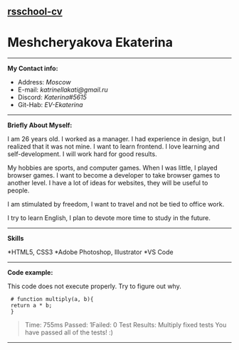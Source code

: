[rsschool-cv](https://EV-Ekaterina.github.io/rsschool-cv/cv)
---

# Meshcheryakova Ekaterina 

---

__My Contact info:__

* Address:  _Moscow_
* E-mail:   _katrinellakati@gmail.ru_
* Discord:  _Katerina#5615_
* Git-Hab:  _EV-Ekaterina_

---

__Briefly About Myself:__

I am 26 years old. I worked as a manager. I had experience in design, but I realized that it was not mine. I want to learn frontend. I love learning and self-development. I will work hard for good results.

My hobbies are sports, and computer games. When I was little, I played browser games. I want to become a developer to take browser games to another level. I have a lot of ideas for websites, they will be useful to people.

I am stimulated by freedom, I want to travel and not be tied to office work.

I try to learn English, I plan to devote more time to study in the future.

---

__Skills__ 

*HTML5, CSS3
*Adobe Photoshop, Illustrator
*VS Code

---

__Code example:__

This code does not execute properly. Try to figure out why.

```
 # function multiply(a, b){
 return a * b;
 }
```

>Time: 755ms Passed: 1Failed: 0
>Test Results:
>Multiply
>fixed tests
>You have passed all of the tests! :)

---
